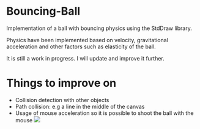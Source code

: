# Bouncing-Ball
Implementation of a ball with bouncing physics using the StdDraw library.

Physics have been implemented based on velocity, gravitational acceleration and other factors such as elasticity of the ball.

It is still a work in progress. I will update and improve it further.

# Things to improve on
- Collision detection with other objects
- Path collision: e.g a line in the middle of the canvas
- Usage of mouse acceleration so it is possible to shoot the ball with the mouse
![](https://i.imgur.com/5owrXlG.gif)
